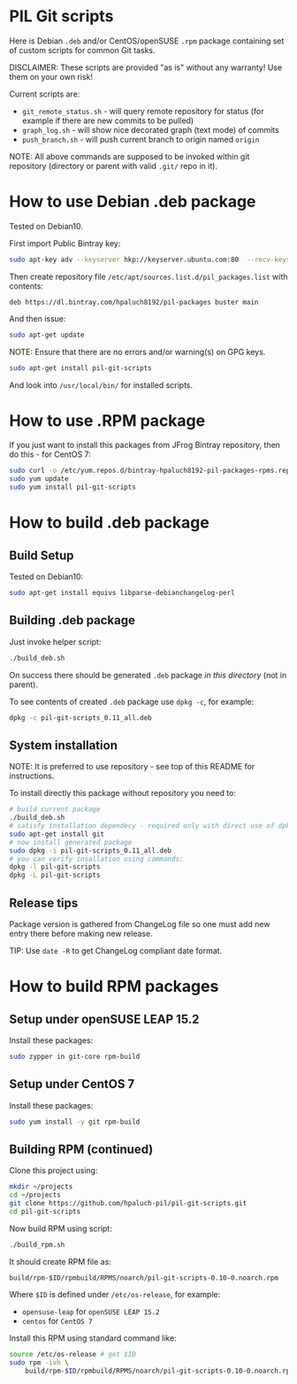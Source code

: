 # PIL Git scripts

Here is Debian `.deb` and/or CentOS/openSUSE `.rpm` package
containing set of custom scripts for common Git tasks.

DISCLAIMER: These scripts are provided "as is" without any warranty! Use them on
your own risk!

Current scripts are:
- `git_remote_status.sh` - will query remote repository for status (for example if there are new commits to be pulled)
- `graph_log.sh` - will show nice decorated graph (text mode) of commits
- `push_branch.sh` - will push current branch to origin named `origin`

NOTE: All above commands are supposed to be invoked within git repository
(directory or parent with valid `.git/` repo in it).

# How to use Debian .deb package

Tested on Debian10.


First import Public Bintray key:

```bash
sudo apt-key adv --keyserver hkp://keyserver.ubuntu.com:80  --recv-keys 379CE192D401AB61
```

Then create repository
file `/etc/apt/sources.list.d/pil_packages.list` with contents:

```
deb https://dl.bintray.com/hpaluch8192/pil-packages buster main
```

And then issue:

```bash
sudo apt-get update
```
NOTE: Ensure that there are no errors and/or warning(s) on GPG keys.

```bash
sudo apt-get install pil-git-scripts
```
And look into `/usr/local/bin/` for installed scripts.

# How to use .RPM package

If you just want to install this packages from JFrog Bintray repository,
then do this - for CentOS 7:

```bash
sudo curl -o /etc/yum.repos.d/bintray-hpaluch8192-pil-packages-rpms.repo https://bintray.com/hpaluch8192/pil-packages-rpms/rpm
sudo yum update
sudo yum install pil-git-scripts
```

# How to build .deb package

## Build Setup
Tested on Debian10:

```bash
sudo apt-get install equivs libparse-debianchangelog-perl
```

## Building .deb package

Just invoke helper script:

```bash
./build_deb.sh
```

On success there should be generated `.deb` package *in this directory*
(not in parent).

To see contents of created `.deb` package use `dpkg -c`, for example:

```bash
dpkg -c pil-git-scripts_0.11_all.deb
```

## System installation

NOTE: It is preferred to use repository - see top of this README
for instructions.

To install directly this package without repository you need to:

```bash
# build current package
./build_deb.sh
# satisfy installation dependecy - required only with direct use of dpkg
sudo apt-get install git
# now install generated package
sudo dpkg -i pil-git-scripts_0.11_all.deb
# you can verify insallation using commands:
dpkg -l pil-git-scripts
dpkg -L pil-git-scripts
```

## Release tips

Package version is gathered from ChangeLog file so one must add
new entry there before making new release.

TIP: Use `date -R` to get ChangeLog compliant date format.


# How to build RPM packages

## Setup under openSUSE LEAP 15.2

Install these packages:

```bash
sudo zypper in git-core rpm-build
```

## Setup under CentOS 7

Install these packages:

```bash
sudo yum install -y git rpm-build
```

## Building RPM (continued)

Clone this project using:

```bash
mkdir ~/projects
cd ~/projects
git clone https://github.com/hpaluch-pil/pil-git-scripts.git
cd pil-git-scripts
```

Now build RPM using script:
```bash
./build_rpm.sh
```

It should create RPM file as:

```
build/rpm-$ID/rpmbuild/RPMS/noarch/pil-git-scripts-0.10-0.noarch.rpm
```

Where `$ID` is defined under `/etc/os-release`, for example:

* `opensuse-leap` for `openSUSE LEAP 15.2`
* `centos` for `CentOS 7`


Install this RPM using standard command like:

```bash
source /etc/os-release # get $ID
sudo rpm -ivh \
	build/rpm-$ID/rpmbuild/RPMS/noarch/pil-git-scripts-0.10-0.noarch.rpm
```

